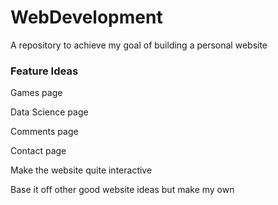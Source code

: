 # WebDevelopment
 A repository to achieve my goal of building a personal website
 
### Feature Ideas
Games page

Data Science page

Comments page

Contact page

Make the website quite interactive

Base it off other good website ideas but make my own
